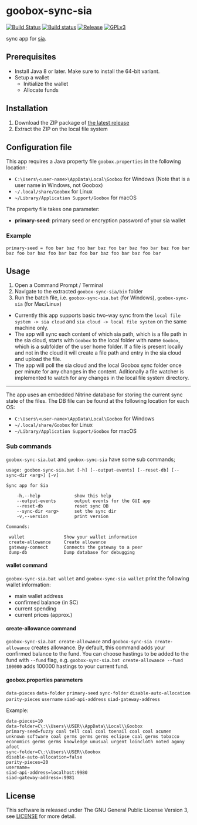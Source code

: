 # goobox-sync-sia
[![Build Status](https://travis-ci.org/GooBox/goobox-sync-sia.svg?branch=master)](https://travis-ci.org/GooBox/goobox-sync-sia)
[![Build status](https://ci.appveyor.com/api/projects/status/j4lv9lnd07o1qe5n/branch/master?svg=true)](https://ci.appveyor.com/project/jkawamoto/goobox-sync-sia/branch/master)
[![Release](https://img.shields.io/badge/release-0.2.2-brightgreen.svg)](https://github.com/GooBox/goobox-sync-sia/releases/tag/v0.2.2)
[![GPLv3](https://img.shields.io/badge/license-GPLv3-blue.svg)](https://www.gnu.org/copyleft/gpl.html)

sync app for [sia](https://sia.tech/).


## Prerequisites

- Install Java 8 or later. Make sure to install the 64-bit variant.
- Setup a wallet
  - Initialize the wallet
  - Allocate funds

## Installation

1. Download the ZIP package of [the latest release](https://github.com/GooBox/goobox-sync-sia/releases)
2. Extract the ZIP on the local file system


## Configuration file

This app requires a Java property file `goobox.properties` in the following location:

- `C:\Users\<user-name>\AppData\Local\Goobox` for Windows (Note that <user-name> is a user name in Windows, not Goobox)
- `~/.local/share/Goobox` for Linux
- `~/Library/Application Support/Goobox` for macOS

The property file takes one parameter:

- **primary-seed**: primary seed or encryption password of your sia wallet

### Example

```
primary-seed = foo bar baz foo bar baz foo bar baz foo bar baz foo bar baz foo bar baz foo bar baz foo bar baz foo bar baz foo bar
```

## Usage

1. Open a Command Prompt / Terminal
2. Navigate to the extracted `goobox-sync-sia/bin` folder
3. Run the batch file, i.e. `goobox-sync-sia.bat` (for Windows), `goobox-sync-sia` (for Mac/Linux)


- Currently this app supports basic two-way sync from the `local file system -> sia cloud` and `sia cloud -> local file system` on the same machine only.
- The app will sync each content of which sia path, which is a file path in the sia cloud, starts with `Goobox`
to the local folder with name `Goobox`, which is a subfolder of the user home folder. If a file is present locally and not in the cloud it will create a file path and entry in the sia cloud and upload the file.
- The app will poll the sia cloud and the local Goobox sync folder once per minute for any changes in the content. Aditionally a file watcher is implemented to watch for any changes in the local file system directory.

---------------------------------------------------------------------------------------------------------------------------------------

The app uses an embedded Nitrine database for storing the current sync state of the files. The DB file can be found at the following location for each OS:

- `C:\Users\<user-name>\AppData\Local\Goobox` for Windows
- `~/.local/share/Goobox` for Linux
- `~/Library/Application Support/Goobox` for macOS

### Sub commands

`goobox-sync-sia.bat` and `goobox-sync-sia` have some sub commands;

```
usage: goobox-sync-sia.bat [-h] [--output-events] [--reset-db] [--sync-dir <arg>] [-v]

Sync app for Sia

    -h,--help             show this help
    --output-events       output events for the GUI app
    --reset-db            reset sync DB
    --sync-dir <arg>      set the sync dir
    -v,--version          print version

Commands:

 wallet               Show your wallet information
 create-allowance     Create allowance
 gateway-connect      Connects the gateway to a peer
 dump-db              Dump database for debugging
```

#### wallet command

`goobox-sync-sia.bat wallet` and `goobox-sync-sia wallet` print the following wallet information:

  - main wallet address
  - confirmed balance (in SC)
  - current spending
  - current prices (approx.)

#### create-allowance command

`goobox-sync-sia.bat create-allowance` and `goobox-sync-sia create-allowance` creates allowance. By default, this command adds your confirmed balance to the fund. You can choose hastings to be added to the fund with `--fund` flag, e.g. `goobox-sync-sia.bat create-allowance --fund 100000` adds 100000 hastings to your current fund.

#### goobox.properties parameters

`data-pieces`
`data-folder`
`primary-seed`
`sync-folder`
`disable-auto-allocation`
`parity-pieces`
`username`
`siad-api-address`
`siad-gateway-address`

Example:

```
data-pieces=10
data-folder=C\:\\Users\\USER\\AppData\\Local\\Goobox
primary-seed=fuzzy coal tell coal coal toenail coal coal acumen unknown software coal germs germs germs eclipse coal germs tobacco economics germs germs knowledge unusual urgent loincloth noted agony afoot
sync-folder=C\:\\Users\\USER\\Goobox
disable-auto-allocation=false
parity-pieces=20
username=
siad-api-address=localhost:9980
siad-gateway-address=:9981
```

## License
This software is released under The GNU General Public License Version 3, see [LICENSE](LICENSE) for more detail.
